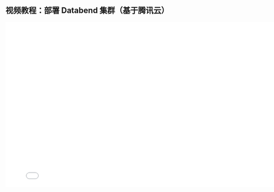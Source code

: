 ## 视频教程：部署 Databend 集群（基于腾讯云）

<iframe 
  src="//player.bilibili.com/player.html?isOutside=true&aid=1652038486&bvid=BV1tj421R7UX&cid=1478077950&p=1&autoplay=0" 
  scrolling="no" 
  border="0" 
  frameborder="no" 
  framespacing="0" 
  className="iframe-video" 
  allowfullscreen="true" 
  width="800" 
  height="450">
</iframe>
